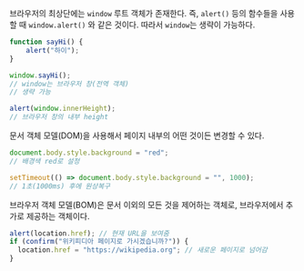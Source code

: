 브라우저의 최상단에는 `window` 루트 객체가 존재한다.
즉, `alert()` 등의 함수들을 사용할 때
`window.alert()` 와 같은 것이다.
따라서 `window`는 생략이 가능하다.

```js
function sayHi() {
    alert("하이");
}

window.sayHi();
// window는 브라우저 창(전역 객체)
// 생략 가능

alert(window.innerHeight);
// 브라우저 창의 내부 height
```

문서 객체 모델(DOM)을 사용해서 페이지 내부의 어떤 것이든 변경할 수 있다.

```js
document.body.style.background = "red";
// 배경색 red로 설정

setTimeout(() => document.body.style.background = "", 1000);
// 1초(1000ms) 후에 원상복구
```

브라우저 객체 모델(BOM)은 문서 이외의 모든 것을 제어하는 객체로,
브라우저에서 추가로 제공하는 객체이다.

```js
alert(location.href); // 현재 URL을 보여줌
if (confirm("위키피디아 페이지로 가시겠습니까?")) {
  location.href = "https://wikipedia.org"; // 새로운 페이지로 넘어감
}
```